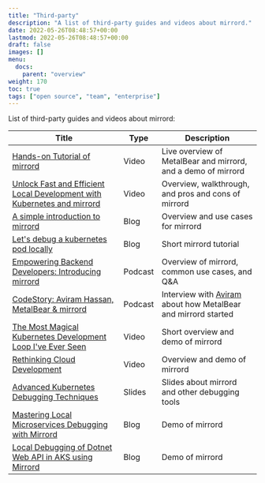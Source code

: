 ```yaml
---
title: "Third-party"
description: "A list of third-party guides and videos about mirrord."
date: 2022-05-26T08:48:57+00:00
lastmod: 2022-05-26T08:48:57+00:00
draft: false
images: []
menu:
  docs:
    parent: "overview"
weight: 170
toc: true
tags: ["open source", "team", "enterprise"]
---
```


List of third-party guides and videos about mirrord:

| Title  | Type | Description |
|---|---|---|
| [Hands-on Tutorial of mirrord](https://www.youtube.com/watch?v=uS_4t6qZmO4) | Video | Live overview of MetalBear and mirrord, and a demo of mirrord |
| [Unlock Fast and Efficient Local Development with Kubernetes and mirrord](https://www.youtube.com/watch?v=KewUfKFPlMQ) | Video | Overview, walkthrough, and pros and cons of mirrord |
| [A simple introduction to mirrord](https://blog.mayflower.de/15092-mirrord.html) | Blog | Overview and use cases for mirrord  |
| [Let's debug a kubernetes pod locally](https://aeb-dev.me/posts/lets-debug-a-kubernetes-pod-locally/) | Blog | Short mirrord tutorial |
| [Empowering Backend Developers: Introducing mirrord](https://open.spotify.com/episode/35FvEcaQTdDHAf6opyIQx1) | Podcast | Overview of mirrord, common use cases, and Q&A |
| [CodeStory: Aviram Hassan, MetalBear & mirrord](https://codestory.co/podcast/bonus-aviram-hassan-metalbear-mirrord/)| Podcast | Interview with [Aviram](https://github.com/aviramha) about how MetalBear and mirrord started |
| [The Most Magical Kubernetes Development Loop I've Ever Seen](https://www.youtube.com/watch?v=a8vskXGRQxo) | Video | Short overview and demo of mirrord |
| [Rethinking Cloud Development](https://www.youtube.com/watch?v=6ejod1da0KY) | Video | Overview and demo of mirrord |
| [Advanced Kubernetes Debugging Techniques](https://github.com/konih/kubernetes-network-debugging/blob/main/advanced-debugging.md) | Slides | Slides about mirrord and other debugging tools |
| [Mastering Local Microservices Debugging with Mirrord](https://medium.com/@emafuma/mastering-local-microservices-debugging-with-mirrord-0a99443c1544) | Blog | Demo of mirrord |
| [Local Debugging of Dotnet Web API in AKS using Mirrord](https://medium.com/@srinivasmummareddy/local-debugging-of-dotnet-web-api-in-aks-using-mirrord-84d369738b35) | Blog | Demo of mirrord |
